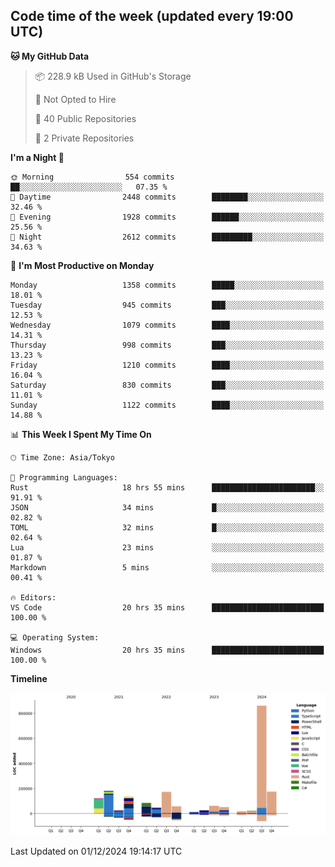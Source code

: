## Code time of the week (updated every 19:00 UTC)

<!--START_SECTION:waka-->
**🐱 My GitHub Data** 

> 📦 228.9 kB Used in GitHub's Storage 
 > 
> 🚫 Not Opted to Hire
 > 
> 📜 40 Public Repositories 
 > 
> 🔑 2 Private Repositories 
 > 
**I'm a Night 🦉** 

```text
🌞 Morning                554 commits         ██░░░░░░░░░░░░░░░░░░░░░░░   07.35 % 
🌆 Daytime                2448 commits        ████████░░░░░░░░░░░░░░░░░   32.46 % 
🌃 Evening                1928 commits        ██████░░░░░░░░░░░░░░░░░░░   25.56 % 
🌙 Night                  2612 commits        █████████░░░░░░░░░░░░░░░░   34.63 % 
```
📅 **I'm Most Productive on Monday** 

```text
Monday                   1358 commits        █████░░░░░░░░░░░░░░░░░░░░   18.01 % 
Tuesday                  945 commits         ███░░░░░░░░░░░░░░░░░░░░░░   12.53 % 
Wednesday                1079 commits        ████░░░░░░░░░░░░░░░░░░░░░   14.31 % 
Thursday                 998 commits         ███░░░░░░░░░░░░░░░░░░░░░░   13.23 % 
Friday                   1210 commits        ████░░░░░░░░░░░░░░░░░░░░░   16.04 % 
Saturday                 830 commits         ███░░░░░░░░░░░░░░░░░░░░░░   11.01 % 
Sunday                   1122 commits        ████░░░░░░░░░░░░░░░░░░░░░   14.88 % 
```


📊 **This Week I Spent My Time On** 

```text
🕑︎ Time Zone: Asia/Tokyo

💬 Programming Languages: 
Rust                     18 hrs 55 mins      ███████████████████████░░   91.91 % 
JSON                     34 mins             █░░░░░░░░░░░░░░░░░░░░░░░░   02.82 % 
TOML                     32 mins             █░░░░░░░░░░░░░░░░░░░░░░░░   02.64 % 
Lua                      23 mins             ░░░░░░░░░░░░░░░░░░░░░░░░░   01.87 % 
Markdown                 5 mins              ░░░░░░░░░░░░░░░░░░░░░░░░░   00.41 % 

🔥 Editors: 
VS Code                  20 hrs 35 mins      █████████████████████████   100.00 % 

💻 Operating System: 
Windows                  20 hrs 35 mins      █████████████████████████   100.00 % 
```

**Timeline**

![Lines of Code chart](https://raw.githubusercontent.com/SARDONYX-sard/SARDONYX-sard/main/assets/bar_graph.png)


 Last Updated on 01/12/2024 19:14:17 UTC
<!--END_SECTION:waka-->